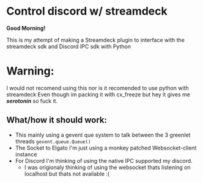 # Control discord w/ streamdeck
__**Good Morning!**__

This is my attempt of making a Streamdeck plugin to interface with the streamdeck sdk and Discord IPC sdk with Python

# Warning:
I would not recomend using this nor is it recomended to use python with streamdeck Even though im packing it with cx_freeze but hey it gives me **_serotonin_** so fuck it.

## What/how it should work:
* This mainly using a gevent que system to talk between the 3 greenlet threads `gevent.queue.Queue()`
* The Socket to Elgato I'm just using a monkey patched Websocket-client instance
* For Discord I'm thinking of using the native IPC supported my discord. 
  * I was origionaly thinking of using the websocket thats listening on localhost but thats not available :(